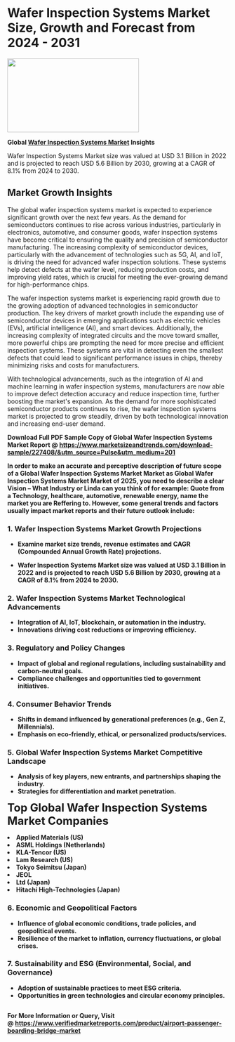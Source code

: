 <H1>Wafer Inspection Systems Market Size, Growth and Forecast from 2024 - 2031</H1><img class="aligncenter size-medium wp-image-584254" src="https://thirdeyenews.in/wp-content/uploads/2024/09/Global-Market-Research-300x168.jpeg" alt="" width="300" height="168" /><p><strong>Global&nbsp;<a href="https://www.marketsizeandtrends.com/download-sample/227408/&amp;utm_source=Pulse&amp;utm_medium=201">Wafer Inspection Systems Market</a> Insights</strong></p><p>Wafer Inspection Systems Market size was valued at USD 3.1 Billion in 2022 and is projected to reach USD 5.6 Billion by 2030, growing at a CAGR of 8.1% from 2024 to 2030.</p><p><h2>Market Growth Insights</h2> <p>The global wafer inspection systems market is expected to experience significant growth over the next few years. As the demand for semiconductors continues to rise across various industries, particularly in electronics, automotive, and consumer goods, wafer inspection systems have become critical to ensuring the quality and precision of semiconductor manufacturing. The increasing complexity of semiconductor devices, particularly with the advancement of technologies such as 5G, AI, and IoT, is driving the need for advanced wafer inspection solutions. These systems help detect defects at the wafer level, reducing production costs, and improving yield rates, which is crucial for meeting the ever-growing demand for high-performance chips.</p> <p><strong></strong></p> <p>The wafer inspection systems market is experiencing rapid growth due to the growing adoption of advanced technologies in semiconductor production. The key drivers of market growth include the expanding use of semiconductor devices in emerging applications such as electric vehicles (EVs), artificial intelligence (AI), and smart devices. Additionally, the increasing complexity of integrated circuits and the move toward smaller, more powerful chips are prompting the need for more precise and efficient inspection systems. These systems are vital in detecting even the smallest defects that could lead to significant performance issues in chips, thereby minimizing risks and costs for manufacturers.</p> <p>With technological advancements, such as the integration of AI and machine learning in wafer inspection systems, manufacturers are now able to improve defect detection accuracy and reduce inspection time, further boosting the market's expansion. As the demand for more sophisticated semiconductor products continues to rise, the wafer inspection systems market is projected to grow steadily, driven by both technological innovation and increasing end-user demand.</p> <p><strong></p><p><span class=""><strong>Download Full PDF Sample Copy of Global Wafer Inspection Systems Market Report</strong> @ <a href="https://www.marketsizeandtrends.com/download-sample/227408/&amp;utm_source=Pulse&amp;utm_medium=201" target="_blank">https://www.marketsizeandtrends.com/download-sample/227408/&amp;utm_source=Pulse&amp;utm_medium=201</a></span></p><p>In order to make an accurate and perceptive description of future scope of a Global&nbsp;Wafer Inspection Systems Market Market as Global&nbsp;Wafer Inspection Systems Market Market of 2025, you need to describe a clear Vision &ndash; What Industry or Linda can you think of for example: Quote from a Technology, healthcare, automotive, renewable energy, name the market you are Reffering to. However, some general trends and factors usually impact market reports and their future outlook include:</p><h3>1.&nbsp;<strong>Wafer Inspection Systems Market Growth Projections</strong></h3><ul><li>Examine market size trends, revenue estimates and CAGR (Compounded Annual Growth Rate) projections.</li><li><p>Wafer Inspection Systems Market size was valued at USD 3.1 Billion in 2022 and is projected to reach USD 5.6 Billion by 2030, growing at a CAGR of 8.1% from 2024 to 2030.</p></li></ul><h3>2.&nbsp;<strong>Wafer Inspection Systems Market Technological Advancements</strong></h3><ul><li>Integration of AI, IoT, blockchain, or automation in the industry.</li><li>Innovations driving cost reductions or improving efficiency.</li></ul><h3>3.&nbsp;<strong>Regulatory and Policy Changes</strong></h3><ul><li>Impact of global and regional regulations, including sustainability and carbon-neutral goals.</li><li>Compliance challenges and opportunities tied to government initiatives.</li></ul><h3>4.&nbsp;<strong>Consumer Behavior Trends</strong></h3><ul><li>Shifts in demand influenced by generational preferences (e.g., Gen Z, Millennials).</li><li>Emphasis on eco-friendly, ethical, or personalized products/services.</li></ul><h3>5.&nbsp;<strong>Global Wafer Inspection Systems Market Competitive Landscape</strong></h3><ul><li>Analysis of key players, new entrants, and partnerships shaping the industry.</li><li>Strategies for differentiation and market penetration.</li></ul><p data-pm-slice="1 1 []"><span style="color: inherit; font-family: inherit; font-size: 25px;">Top Global Wafer Inspection Systems Market Companies</span></p><div class="" data-test-id=""><p><li>Applied Materials (US)</li><li> ASML Holdings (Netherlands)</li><li> KLA-Tencor (US)</li><li> Lam Research (US)</li><li> Tokyo Seimitsu (Japan)</li><li> JEOL</li><li> Ltd (Japan)</li><li> Hitachi High-Technologies (Japan)</li></p></div><h3>6.&nbsp;<strong>Economic and Geopolitical Factors</strong></h3><ul><li>Influence of global economic conditions, trade policies, and geopolitical events.</li><li>Resilience of the market to inflation, currency fluctuations, or global crises.</li></ul><h3>7.&nbsp;<strong>Sustainability and ESG (Environmental, Social, and Governance)</strong></h3><ul><li>Adoption of sustainable practices to meet ESG criteria.</li><li>Opportunities in green technologies and circular economy principles.</li></ul><h2><strong style="font-size: 14px;">For More Information or Query, Visit @&nbsp;</strong><a style="background-color: #ffffff; font-size: 14px;" href="https://www.marketsizeandtrends.com/report/wafer-inspection-systems-market/" target="_blank">https://www.verifiedmarketreports.com/product/airport-passenger-boarding-bridge-market</a></h2>
